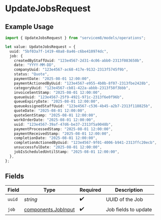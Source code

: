 # UpdateJobsRequest

## Example Usage

```typescript
import { UpdateJobsRequest } from "servicem8/models/operations";

let value: UpdateJobsRequest = {
  uuid: "5bf03a7f-1419-48a8-8a46-c6be410974dc",
  job: {
    createdByStaffUuid: "123e4567-2d31-4c06-abb0-2313f083650b",
    date: "YYYY-MM-DD",
    companyUuid: "123e4567-ac68-417e-9132-2313f5745f9b",
    status: "Quote",
    paymentDate: "2025-08-01 12:00:00",
    paymentActionedByUuid: "123e4567-e955-4b0b-8f07-2313fbe2428b",
    categoryUuid: "123e4567-cb81-422a-abbb-2313f58f3bbb",
    invoiceSentStamp: "2025-08-01 12:00:00",
    queueUuid: "123e4567-25f9-4921-971c-2313f6e0f96b",
    queueExpiryDate: "2025-08-01 12:00:00",
    queueAssignedStaffUuid: "123e4567-c536-4b45-a2b7-2313f118825b",
    quoteDate: "2025-08-01 12:00:00",
    quoteSentStamp: "2025-08-01 12:00:00",
    workOrderDate: "2025-08-01 12:00:00",
    uuid: "123e4567-39af-47d6-be37-2313f5a9048b",
    paymentProcessedStamp: "2025-08-01 12:00:00",
    paymentReceivedStamp: "2025-08-01 12:00:00",
    completionDate: "2025-08-01 12:00:00",
    completionActionedByUuid: "123e4567-9f01-4006-b941-2313ffc20ecb",
    unsuccessfulDate: "2025-08-01 12:00:00",
    jobIsScheduledUntilStamp: "2025-08-01 12:00:00",
  },
};
```

## Fields

| Field                                                      | Type                                                       | Required                                                   | Description                                                |
| ---------------------------------------------------------- | ---------------------------------------------------------- | ---------------------------------------------------------- | ---------------------------------------------------------- |
| `uuid`                                                     | *string*                                                   | :heavy_check_mark:                                         | UUID of the Job                                            |
| `job`                                                      | [components.JobInput](../../models/components/jobinput.md) | :heavy_check_mark:                                         | Job fields to update                                       |